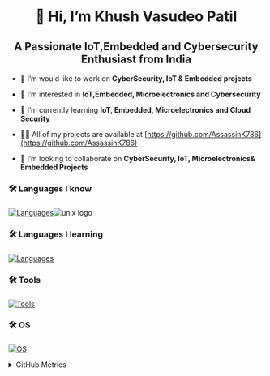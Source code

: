 <h1 align="center">👋 Hi, I’m Khush Vasudeo Patil</h1>
<h2 align="center">A Passionate IoT,Embedded and Cybersecurity Enthusiast from India</h2>

- 🔭 I’m would like to work on **CyberSecurity, IoT & Embedded projects**
 
- 👀 I’m interested in **IoT,Embedded, Microelectronics and Cybersecurity**

- 🌱 I’m currently learning **IoT, Embedded, Microelectronics and Cloud Security**

- 👨‍💻 All of my projects are available at [https://github.com/AssassinK786](https://github.com/AssassinK786)

- 💞️ I’m looking to collaborate on **CyberSecurity, IoT, Microelectronics& Embedded Projects**

<h3 align="left">🛠 Languages I know</h3>

###
[![Languages](https://skillicons.dev/icons?i=bash,c,cpp)](https://skillicons.dev)<img src="https://cdn.jsdelivr.net/gh/devicons/devicon/icons/unix/unix-original.svg" height="40" alt="unix logo"  />


<h3 align="left">🛠 Languages I learning</h3>

###
[![Languages](https://skillicons.dev/icons?i=v,zig)](https://skillicons.dev)

<h3 align="left">🛠 Tools</h3>

###
[![Tools](https://skillicons.dev/icons?i=github,git,vscode,vscodium,md)](https://skillicons.dev)


<h3 align="left">🛠 OS </h3>

###
[![OS](https://skillicons.dev/icons?i=linux,bsd,windows,ros)](https://skillicons.dev)


<details><summary>GitHub Metrics</summary>
  
<br>
<a href="https://github.com/AssassinK786">
  <img align="top" width="50%" src="https://github.com/AssassinK786/AssassinK786/raw/main/.metrics/header.svg" />
</a>
<br/>
<a href="https://github.com/AssassinK786">
  <img align="top" width="50%" src="https://github.com/AssassinK786/AssassinK786/raw/main/.metrics/repositories.svg" />
</a>
<a href="https://github.com/AssassinK786">
  <img align="top" width="49%" src="https://github.com/AssassinK786/AssassinK786/raw/main/.metrics/acti_comm.svg" />
</a>

<a href="https://github.com/AssassinK786">
  <img align="top" width="50%" src="https://github.com/AssassinK786/AssassinK786/raw/main/.metrics/iso_calender.svg" />
</a>

<a href="https://github.com/AssassinK786">
    <img align="top" width="49%" src="https://github.com/AssassinK786/AssassinK786/raw/main/.metrics/issue_pr_lang.svg" />
</a>

<a href="https://github.com/AssassinK786">
    <img align="top" width="49%" src="https://github.com/AssassinK786/AssassinK786/raw/main/.metrics/achievements.svg" />
</a>

</details>
